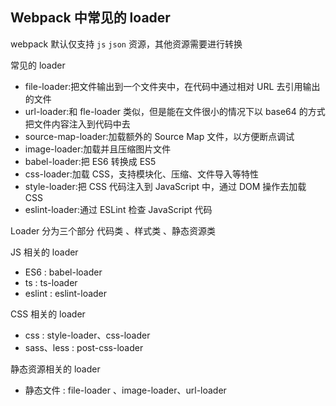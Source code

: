 ## Webpack 中常见的 loader

webpack 默认仅支持 `js` `json` 资源，其他资源需要进行转换

常见的 loader

- file-loader:把文件输出到一个文件夹中，在代码中通过相对 URL 去引用输出的文件
- url-loader:和 fle-loader 类似，但是能在文件很小的情况下以 base64 的方式把文件内容注入到代码中去
- source-map-loader:加载额外的 Source Map 文件，以方便断点调试
- image-loader:加载并且压缩图片文件
- babel-loader:把 ES6 转换成 ES5
- css-loader:加载 CSS，支持模块化、压缩、文件导入等特性
- style-loader:把 CSS 代码注入到 JavaScript 中，通过 DOM 操作去加载 CSS
- eslint-loader:通过 ESLint 检查 JavaScript 代码

Loader 分为三个部分 代码类 、样式类 、静态资源类

JS 相关的 loader

- ES6 : babel-loader
- ts : ts-loader
- eslint : eslint-loader

CSS 相关的 loader

- css : style-loader、css-loader
- sass、less : post-css-loader

静态资源相关的 loader

- 静态文件 : file-loader 、image-loader、url-loader
